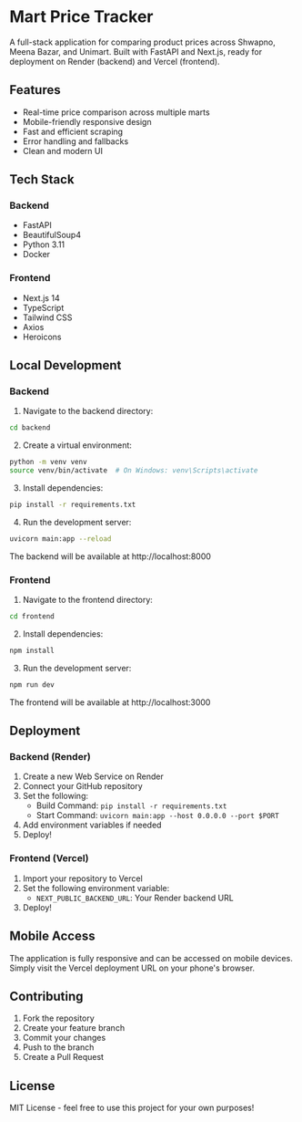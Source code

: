 # Mart Price Tracker

A full-stack application for comparing product prices across Shwapno, Meena Bazar, and Unimart. Built with FastAPI and Next.js, ready for deployment on Render (backend) and Vercel (frontend).

## Features

- Real-time price comparison across multiple marts
- Mobile-friendly responsive design
- Fast and efficient scraping
- Error handling and fallbacks
- Clean and modern UI

## Tech Stack

### Backend
- FastAPI
- BeautifulSoup4
- Python 3.11
- Docker

### Frontend
- Next.js 14
- TypeScript
- Tailwind CSS
- Axios
- Heroicons

## Local Development

### Backend

1. Navigate to the backend directory:
```bash
cd backend
```

2. Create a virtual environment:
```bash
python -m venv venv
source venv/bin/activate  # On Windows: venv\Scripts\activate
```

3. Install dependencies:
```bash
pip install -r requirements.txt
```

4. Run the development server:
```bash
uvicorn main:app --reload
```

The backend will be available at http://localhost:8000

### Frontend

1. Navigate to the frontend directory:
```bash
cd frontend
```

2. Install dependencies:
```bash
npm install
```

3. Run the development server:
```bash
npm run dev
```

The frontend will be available at http://localhost:3000

## Deployment

### Backend (Render)

1. Create a new Web Service on Render
2. Connect your GitHub repository
3. Set the following:
   - Build Command: `pip install -r requirements.txt`
   - Start Command: `uvicorn main:app --host 0.0.0.0 --port $PORT`
4. Add environment variables if needed
5. Deploy!

### Frontend (Vercel)

1. Import your repository to Vercel
2. Set the following environment variable:
   - `NEXT_PUBLIC_BACKEND_URL`: Your Render backend URL
3. Deploy!

## Mobile Access

The application is fully responsive and can be accessed on mobile devices. Simply visit the Vercel deployment URL on your phone's browser.

## Contributing

1. Fork the repository
2. Create your feature branch
3. Commit your changes
4. Push to the branch
5. Create a Pull Request

## License

MIT License - feel free to use this project for your own purposes! 